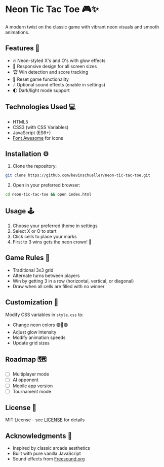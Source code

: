 # Neon Tic Tac Toe 🎮✨

A modern twist on the classic game with vibrant neon visuals and smooth animations.

## Features 🌟

- 🔥 Neon-styled X's and O's with glow effects
- 📱 Responsive design for all screen sizes
- 🏆 Win detection and score tracking
- 🔄 Reset game functionality
- 🎶 Optional sound effects (enable in settings)
- 🌓 Dark/light mode support

## Technologies Used 💻

- HTML5
- CSS3 (with CSS Variables)
- JavaScript (ES6+)
- [Font Awesome](https://fontawesome.com/) for icons

## Installation ⚙️

1. Clone the repository:

```bash
git clone https://github.com/kevinschueller/neon-tic-tac-toe.git
```

2. Open in your preferred browser:

```bash
cd neon-tic-tac-toe && open index.html
```

## Usage 🕹️

1. Choose your preferred theme in settings
2. Select X or O to start
3. Click cells to place your marks
4. First to 3 wins gets the neon crown! 👑

## Game Rules 📜

- Traditional 3x3 grid
- Alternate turns between players
- Win by getting 3 in a row (horizontal, vertical, or diagonal)
- Draw when all cells are filled with no winner

## Customization 🎨

Modify CSS variables in `style.css` to:

- Change neon colors 🟢🔵🟣
- Adjust glow intensity
- Modify animation speeds
- Update grid sizes

## Roadmap 🗺️

- [ ] Multiplayer mode
- [ ] AI opponent
- [ ] Mobile app version
- [ ] Tournament mode

## License 📄

MIT License - see [LICENSE](LICENSE) for details

## Acknowledgments 🙏

- Inspired by classic arcade aesthetics
- Built with pure vanilla JavaScript
- Sound effects from [Freesound.org](https://freesound.org/)
